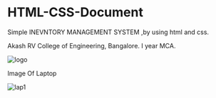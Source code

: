 # HTML-CSS-Document
Simple INEVNTORY MANAGEMENT SYSTEM ,by using html and css.

Akash
RV College of Engineering, Bangalore.
I year MCA.

![logo](https://user-images.githubusercontent.com/60318943/158059374-d02b89fe-21b1-4d5c-8889-676ac51d2865.jpeg)

Image Of Laptop

![lap1](https://user-images.githubusercontent.com/60318943/158059378-886b5692-f6d9-41ba-a4c0-cbc2881942d0.jpg)
